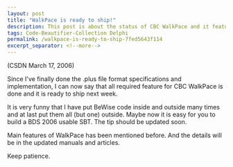 ```yaml
---
layout: post
title: "WalkPace is ready to ship!"
description: This post is about the status of CBC WalkPace and it features.
tags: Code-Beautifier-Collection Delphi
permalink: /walkpace-is-ready-to-ship-7fed5643f114
excerpt_separator: <!--more-->
---
```

(CSDN March 17, 2006)

Since I've finally done the .plus file format specifications and implementation, I can now say that all required feature for CBC WalkPace is done and it is ready to ship next week.
<!--more-->

It is very funny that I have put BeWise code inside and outside many times and at last put them all (but one) outside. Maybe now it is easy for you to build a BDS 2006 usable SBT. The tip should be updated soon.

Main features of WalkPace has been mentioned before. And the details will be in the updated manuals and articles.

Keep patience.

